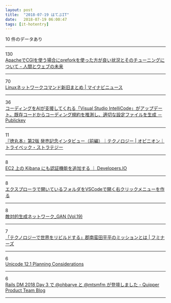 ```yaml
---
layout: post
title:  "2018-07-19 はてぶIT"
date:   2018-07-19 06:00:47
tags: [it-hotentry]
---
```

10 件のデータあり

<hr><div class="row">
<div class="col-1"><span class="badge badge-pill badge-success h2">130</span></div>
<div class="col-11"><a href='https://hb.matsumoto-r.jp/entry/2014/09/11/025533' target='_blank'>ApacheでCGIを使う場合にpreforkを使った方が良い状況とそのチューニングについて - 人間とウェブの未来</a></div>
</div>
<hr>
<div class="row">
<div class="col-1"><span class="badge badge-pill badge-success h2">70</span></div>
<div class="col-11"><a href='https://news.mynavi.jp/article/20180718-665930/' target='_blank'>Linuxネットワークコマンド新旧まとめ | マイナビニュース</a></div>
</div>
<hr>
<div class="row">
<div class="col-1"><span class="badge badge-pill badge-success h2">36</span></div>
<div class="col-11"><a href='https://www.publickey1.jp/blog/18/aivisual_studio_intellicode.html' target='_blank'>コーディングをAIが支援してくれる「Visual Studio IntelliCode」がアップデート。既存コードからコーディング規約を推測し、適切な設定ファイルを生成 － Publickey</a></div>
</div>
<hr>
<div class="row">
<div class="col-1"><span class="badge badge-pill badge-success h2">11</span></div>
<div class="col-11"><a href='https://www.tribeck.jp/column/opinion/technology/20180717/' target='_blank'>『徳丸本』第2版 発売記念インタビュー（前編）｜テクノロジー | オピニオン｜トライベック・ストラテジー</a></div>
</div>
<hr>
<div class="row">
<div class="col-1"><span class="badge badge-pill badge-success h2">8</span></div>
<div class="col-11"><a href='https://dev.classmethod.jp/server-side/elasticsearch/authenticated-kibana-for-ec2/' target='_blank'>EC2 上の Kibana にも認証機能を追加する ｜ Developers.IO</a></div>
</div>
<hr>
<div class="row">
<div class="col-1"><span class="badge badge-pill badge-success h2">8</span></div>
<div class="col-11"><a href='https://qiita.com/WGG_SH/items/efa3a83ca1b9add1cc01' target='_blank'>エクスプローラで開いているフォルダをVSCodeで開く右クリックメニューを作る</a></div>
</div>
<hr>
<div class="row">
<div class="col-1"><span class="badge badge-pill badge-success h2">8</span></div>
<div class="col-11"><a href='https://products.sint.co.jp/aisia/blog/vol1-19' target='_blank'>敵対的生成ネットワーク_GAN (Vol.19)</a></div>
</div>
<hr>
<div class="row">
<div class="col-1"><span class="badge badge-pill badge-success h2">7</span></div>
<div class="col-11"><a href='https://fuminners.jp/journal/entertainment/14307/' target='_blank'>「テクノロジーで世界をリビルドする」郡南蛮田平平のミッションとは | フミナーズ</a></div>
</div>
<hr>
<div class="row">
<div class="col-1"><span class="badge badge-pill badge-success h2">6</span></div>
<div class="col-11"><a href='https://www.unicode.org/L2/L2018/18220-u121planning.txt' target='_blank'>Unicode 12.1 Planning Considerations</a></div>
</div>
<hr>
<div class="row">
<div class="col-1"><span class="badge badge-pill badge-success h2">6</span></div>
<div class="col-11"><a href='https://quipper.hatenablog.com/entry/2018/07/18/080000' target='_blank'>Rails DM 2018 Day 3 で @ohbarye と @mtsmfm が登壇しました - Quipper Product Team Blog</a></div>
</div>
<hr>
